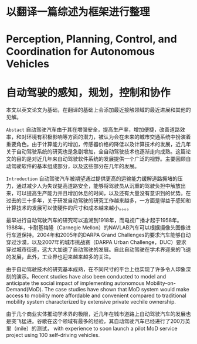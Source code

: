 # 以翻译一篇综述为框架进行整理


# Perception, Planning, Control, and Coordination for Autonomous Vehicles
# 自动驾驶的感知，规划，控制和协作

本文以英文论文为基础，在翻译的基础上会添加最近接触领域的最近进展和其他的见解。

```Abstact``` 自动驾驶汽车由于其在增强安全，提高生产率，增加便捷，改善道路效率，和对环境有积极影响等方面的潜力，被认为会在未来的城市交通系统中扮演着重要角色。由于计算能力的增加，传感器价格的降低以及计算技术的发展，近几年关于自动驾驶系统的研究也是急剧增加，全自动驾驶技术也逐渐走向成熟。这篇论文的目的是对近几年来自动驾驶软件系统的发展提供一个广泛的视野。主要回顾自动驾驶软件的基本组成部分，以及这些部分在几年的发展。

```Introduction``` 自动驾驶汽车被期望通过提供更高的运输能力缓解道路拥堵的压力，通过减少人为失误提高道路安全，能够将驾驶员从沉重的驾驶负担中解放出来，可以提高生产能力并且增加休息的时间，以及还有大量没有意识到的优势。在过去的三十多年，关于研发自动驾驶的研究工作越来越多，一方面是得益于感知和计算技术的发展可以使硬件的尺寸和成本越来越小。。。。

最早进行自动驾驶汽车的研究可以追溯到1918年，而电视广播才起于1958年。1988年，卡耐基梅隆（Carnegie Mellon）的NAVLAB汽车可以根据摄像头图像进行车道保持。2004年和2005年的DARPA Grand Challenges的要求汽车能够自动穿过沙漠，以及2007年的城市挑战赛（DARPA Urban Challenge，DUC）要求穿过城市街道，这大大加速了自动驾驶的发展。自此自动驾驶在学术界迎来的飞速的发展，此外，工业界也迎来越来越多的关注。

由于自动驾驶技术的研究基本成熟，在不同尺寸的平台上也实现了许多令人印象深刻的演示。Recent studies have also been conducted to model and anticipate the social impact of implementing autonomous Mobility-on-Demand(MoD). The case studies have shown that MoD system would make access to mobility more affordable and convenient compared to traditional mobility system characterized by extensive private vechile ownership.

由于几个商业实体推动学术界的极限，近几年在城市道路上自动驾驶汽车的发展也是突飞猛进。谷歌在这个领域有最多的经验，其自动驾驶汽车已经进行了200万英里（mile）的测试， with experience to soon launch a pilot MoD service project using 100 self-driving vehicles.